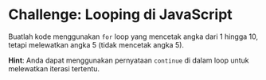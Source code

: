 
# Challenge: Looping di JavaScript

Buatlah kode menggunakan `for` loop yang mencetak angka dari 1 hingga 10, tetapi melewatkan angka 5 (tidak mencetak angka 5).

**Hint**: Anda dapat menggunakan pernyataan `continue` di dalam loop untuk melewatkan iterasi tertentu.
